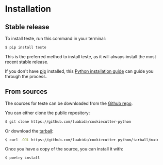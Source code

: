 # Installation

## Stable release

To install teste, run this command in your
terminal:

```bash
$ pip install teste
```

This is the preferred method to install teste,
as it will always install the most recent stable release.

If you don't have [pip](https://pip.pypa.io) installed, this
[Python installation guide](http://docs.python-guide.org/en/latest/starting/installation/)
can guide you through the process.

## From sources

The sources for teste can be downloaded from
the [Github repo](https://github.com/luabida/cookiecutter-python).

You can either clone the public repository:

```bash
$ git clone https://github.com/luabida/cookiecutter-python
```

Or download the
[tarball](https://github.com/luabida/cookiecutter-python/tarball/main):

```bash
$ curl -OJL https://github.com/luabida/cookiecutter-python/tarball/main
```

Once you have a copy of the source, you can install it with:

```bash
$ poetry install
```
